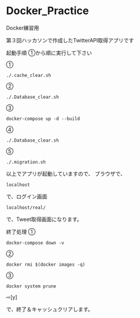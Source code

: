 # Docker_Practice
Docker練習用

第３回ハッカソンで作成したTwitterAPI取得アプリです


起動手順
①から順に実行して下さい

①
```
./.cache_clear.sh
```

②
```
./.Database_clear.sh
```

③
```
docker-compose up -d --build
```

④
```
./.Database_clear.sh
```

⑤
```
./.migration.sh
```

以上でアプリが起動していますので、
ブラウザで、
```
localhost
```
で、ログイン画面
```
localhost/real/
```
で、Tweet取得画面になります。


終了処理
①
```
docker-compose down -v
```

②
```
docker rmi $(docker images -q)
```

③
```
docker system prune
```
⇨[y]

で、終了＆キャッシュクリアします。